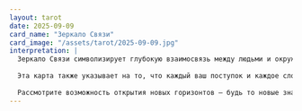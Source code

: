 ```yaml
---
layout: tarot
date: 2025-09-09
card_name: "Зеркало Связи"
card_image: "/assets/tarot/2025-09-09.jpg"
interpretation: |
  Зеркало Связи символизирует глубокую взаимосвязь между людьми и окружающим миром. Эта карта напоминает о том, как важно осознавать свою роль в больших схемах взаимопонимания и поддержки. Сегодня вам стоит обратить внимание на отношения, которые вас окружают. Возможно, вам предстоит наладить контакт с кем-то близким или восстановить старые связи. Чувство единства и связи с окружающими принесет вам радость и уверенность в себе.
  
  Эта карта также указывает на то, что каждый ваш поступок и каждое слово имеют значение. Вы — отражение людей вокруг вас, и этот день может стать моментом, когда вы почувствуете силу своей социальной сети. Используйте это время для общения и взаимодействия с другими.
  
  Рассмотрите возможность открытия новых горизонтов — будь то новые знакомства, совместные проекты или простые беседы. Не бойтесь делиться своими мыслями и эмоциями, так как это может привести к неожиданным, но позитивным изменениям в ваших отношениях.
---
```

